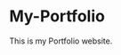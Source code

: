 # My-Portfolio
This is my Portfolio website.
         
        
    
         
       
  
     
  
        
 
      
   
 
